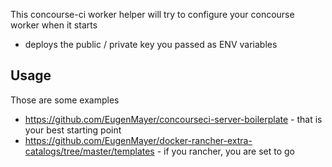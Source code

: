 This concourse-ci worker helper will try to configure your concourse worker when it starts

- deploys the public / private key you passed as ENV variables

## Usage

Those are some examples

- https://github.com/EugenMayer/concourseci-server-boilerplate - that is your best starting point
- https://github.com/EugenMayer/docker-rancher-extra-catalogs/tree/master/templates - if you rancher, you are set to go
